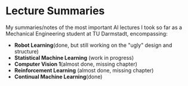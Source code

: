 # Lecture Summaries
My summaries/notes of the most important AI lectures I took so far as a Mechanical Engineering student at TU Darmstadt, encompassing:
- **Robot Learning**(done, but still working on the "ugly" design and structure)
- **Statistical Machine Learning** (work in progress)
- **Computer Vision 1**(almost done, missing chapter)
- **Reinforcement Learning** (almost done, missing chapter)
- **Continual Machine Learning**(done)


